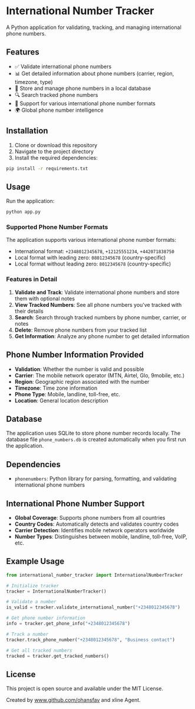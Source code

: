 # International Number Tracker

A Python application for validating, tracking, and managing international phone numbers.

## Features

- ✅ Validate international phone numbers
- 📊 Get detailed information about phone numbers (carrier, region, timezone, type)
- 💾 Store and manage phone numbers in a local database
- 🔍 Search tracked phone numbers
- 📱 Support for various international phone number formats
- 🌍 Global phone number intelligence

## Installation

1. Clone or download this repository
2. Navigate to the project directory
3. Install the required dependencies:

```bash
pip install -r requirements.txt
```

## Usage

Run the application:

```bash
python app.py
```

### Supported Phone Number Formats

The application supports various international phone number formats:

- International format: `+2348012345678`, `+12125551234`, `+442071838750`
- Local format with leading zero: `08012345678` (country-specific)
- Local format without leading zero: `8012345678` (country-specific)

### Features in Detail

1. **Validate and Track**: Validate international phone numbers and store them with optional notes
2. **View Tracked Numbers**: See all phone numbers you've tracked with their details
3. **Search**: Search through tracked numbers by phone number, carrier, or notes
4. **Delete**: Remove phone numbers from your tracked list
5. **Get Information**: Analyze any phone number to get detailed information

## Phone Number Information Provided

- **Validation**: Whether the number is valid and possible
- **Carrier**: The mobile network operator (MTN, Airtel, Glo, 9mobile, etc.)
- **Region**: Geographic region associated with the number
- **Timezone**: Time zone information
- **Phone Type**: Mobile, landline, toll-free, etc.
- **Location**: General location description

## Database

The application uses SQLite to store phone number records locally. The database file `phone_numbers.db` is created automatically when you first run the application.

## Dependencies

- `phonenumbers`: Python library for parsing, formatting, and validating international phone numbers

## International Phone Number Support

- **Global Coverage**: Supports phone numbers from all countries
- **Country Codes**: Automatically detects and validates country codes
- **Carrier Detection**: Identifies mobile network operators worldwide
- **Number Types**: Distinguishes between mobile, landline, toll-free, VoIP, etc.

## Example Usage

```python
from international_number_tracker import InternationalNumberTracker

# Initialize tracker
tracker = InternationalNumberTracker()

# Validate a number
is_valid = tracker.validate_international_number("+2348012345678")

# Get phone number information
info = tracker.get_phone_info("+2348012345678")

# Track a number
tracker.track_phone_number("+2348012345678", "Business contact")

# Get all tracked numbers
tracked = tracker.get_tracked_numbers()
```

## License

This project is open source and available under the MIT License.

Created by www.github.com/ohansfav and xline Agent. 